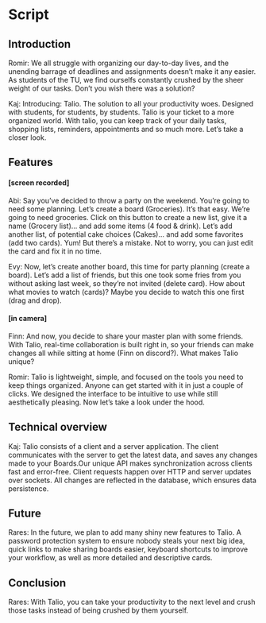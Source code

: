 # Script

## Introduction

Romir: We all struggle with organizing our day-to-day lives, and the unending barrage of deadlines and assignments 
doesn’t make it any easier. As students of the TU, we find ourselfs constantly crushed by the sheer weight of our tasks.
Don’t you wish there was a solution?

Kaj: Introducing: Talio. The solution to all your productivity woes. Designed with students, for students, by students. 
Talio is your ticket to a more organized world. With talio, you can keep track of your daily tasks, shopping lists, 
reminders, appointments and so much more. Let’s take a closer look.


## Features


#### [screen recorded]

Abi: Say you’ve decided to throw a party on the weekend. You’re going to need some planning. Let’s create a board 
(Groceries). It’s that easy. We’re going to need groceries. Click on this button to create a new list, give it a name 
(Grocery list)... and add some items (4 food & drink). Let’s add another list, of potential cake choices (Cakes)... 
and add some favorites (add two cards). Yum! But there’s a mistake. Not to worry, you can just edit the card and fix it 
in no time.


Evy: Now, let’s create another board, this time for party planning (create a board). Let’s add a list of friends, 
but this one took some fries from you without asking last week, so they’re not invited (delete card). How about what 
movies to watch (cards)? Maybe you decide to watch this one first (drag and drop).


#### [in camera]

Finn: And now, you decide to share your master plan with some friends. With Talio, real-time collaboration is built 
right in, so your friends can make changes all while sitting at home (Finn on discord?). What makes Talio unique?

Romir: Talio is lightweight, simple, and focused on the tools you need to keep things organized. Anyone can get started 
with it in just a couple of clicks. We designed the interface to be intuitive to use while still aesthetically pleasing.
Now let’s take a look under the hood. 

## Technical overview

Kaj: Talio consists of a client and a server application. The client communicates with the server to get the latest 
data, and saves any changes made to your Boards.Our unique API makes synchronization across clients fast and error-free.
Client requests happen over HTTP and server updates over sockets. All changes are reflected in the database, which 
ensures data persistence.

## Future
Rares: In the future, we plan to add many shiny new features to Talio. A password protection system to ensure nobody 
steals your next big idea, quick links to make sharing boards easier, keyboard shortcuts to improve your workflow, 
as well as more detailed and descriptive cards. 

## Conclusion

Rares: With Talio, you can take your productivity to the next level and crush those tasks instead of being crushed by 
them yourself.  
